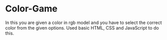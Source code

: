 # Color-Game
In this you are given a color in rgb model and you have to select the correct color from the given options.
Used basic HTML, CSS and JavaScript to do this.
